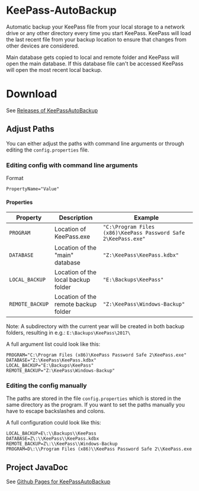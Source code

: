 # KeePass-AutoBackup
Automatic backup your KeePass file from your local storage to a network drive or any other directory every time you start KeePass. KeePass will load the last recent file from your backup location to ensure that changes from other devices are considered.

Main database gets copied to local and remote folder and KeePass will open the main database. If this database file can't be accessed KeePass will open the most recent local backup.

# Download
See [Releases of KeePassAutoBackup](https://github.com/jonatanschneider/KeePassAutoBackup/releases)

## Adjust Paths
You can either adjust the paths with command line arguments or through editing the `config.properties` file.

### Editing config with command line arguments
Format
```
PropertyName="Value"
```
#### Properties
|Property       |Description   |Example    |
|---------------|--------------|-----------|
|`PROGRAM`      |Location of KeePass.exe   |`"C:\Program Files (x86)\KeePass Password Safe 2\KeePass.exe"`
|`DATABASE`     |Location of the "main" database   |`"Z:\KeePass\KeePass.kdbx"`|
|`LOCAL_BACKUP` |Location of the local backup folder   |`"E:\Backups\KeePass"`|
|`REMOTE_BACKUP`|Location of the remote backup folder   |`"Z:\KeePass\Windows-Backup"`|

Note: A subdirectory with the current year will be created in both backup folders, resulting in e.g.: `E:\Backups\KeePass\2017\`

A full argument list could look like this:
```
PROGRAM="C:\Program Files (x86)\KeePass Password Safe 2\KeePass.exe"
DATABASE="Z:\KeePass\KeePass.kdbx"
LOCAL_BACKUP="E:\Backups\KeePass"
REMOTE_BACKUP="Z:\KeePass\Windows-Backup"
```

### Editing the config manually
The paths are stored in the file `config.properties` which is stored in the same directory as the program.
If you want to set the paths manually you have to escape backslashes and colons.

A full configuration could look like this:
```
LOCAL_BACKUP=E\:\\Backups\\KeePass
DATABASE=Z\:\\KeePass\\KeePass.kdbx
REMOTE_BACKUP=Z\:\\KeePass\\Windows-Backup
PROGRAM=D\:\\Program Files (x86)\\KeePass Password Safe 2\\KeePass.exe
```
## Project JavaDoc
See [Github Pages for KeePassAutoBackup](https://jonatanschneider.github.io/KeePassAutoBackup/main/java/Main.html)
